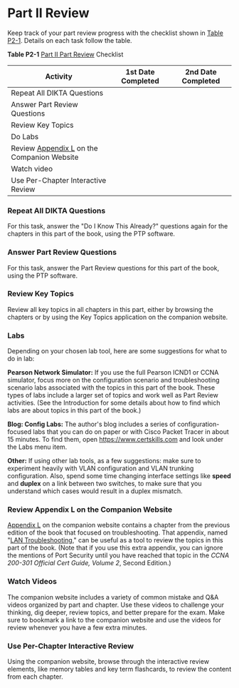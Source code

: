 # Part II Review


Keep track of your part review progress with the checklist shown in [Table P2-1](vol1_part-p02.md#part-p02tab01). Details on each task follow the table.

**Table P2-1** [Part II Part Review](vol1_part-p02.md#part-p02) Checklist

| Activity | 1st Date Completed | 2nd Date Completed |
| --- | --- | --- |
| Repeat All DIKTA Questions |  |  |
| Answer Part Review Questions |  |  |
| Review Key Topics |  |  |
| Do Labs |  |  |
| Review [Appendix L](vol1_appl.md#appl) on the Companion Website |  |  |
| Watch video |  |  |
| Use Per-Chapter Interactive Review |  |  |

### Repeat All DIKTA Questions

For this task, answer the "Do I Know This Already?" questions again for the chapters in this part of the book, using the PTP software.

### Answer Part Review Questions

For this task, answer the Part Review questions for this part of the book, using the PTP software.

### Review Key Topics

Review all key topics in all chapters in this part, either by browsing the chapters or by using the Key Topics application on the companion website.

### Labs

Depending on your chosen lab tool, here are some suggestions for what to do in lab:

**Pearson Network Simulator:** If you use the full Pearson ICND1 or CCNA simulator, focus more on the configuration scenario and troubleshooting scenario labs associated with the topics in this part of the book. These types of labs include a larger set of topics and work well as Part Review activities. (See the Introduction for some details about how to find which labs are about topics in this part of the book.)

**Blog: Config Labs:** The author's blog includes a series of configuration-focused labs that you can do on paper or with Cisco Packet Tracer in about 15 minutes. To find them, open <https://www.certskills.com> and look under the Labs menu item.

**Other:** If using other lab tools, as a few suggestions: make sure to experiment heavily with VLAN configuration and VLAN trunking configuration. Also, spend some time changing interface settings like **speed** and **duplex** on a link between two switches, to make sure that you understand which cases would result in a duplex mismatch.

### Review Appendix L on the Companion Website

[Appendix L](vol1_appl.md#appl) on the companion website contains a chapter from the previous edition of the book that focused on troubleshooting. That appendix, named "[LAN Troubleshooting](vol1_appl.md#appl)," can be useful as a tool to review the topics in this part of the book. (Note that if you use this extra appendix, you can ignore the mentions of Port Security until you have reached that topic in the *CCNA 200-301 Official Cert Guide, Volume 2*, Second Edition.)

### Watch Videos

The companion website includes a variety of common mistake and Q&A videos organized by part and chapter. Use these videos to challenge your thinking, dig deeper, review topics, and better prepare for the exam. Make sure to bookmark a link to the companion website and use the videos for review whenever you have a few extra minutes.

### Use Per-Chapter Interactive Review

Using the companion website, browse through the interactive review elements, like memory tables and key term flashcards, to review the content from each chapter.